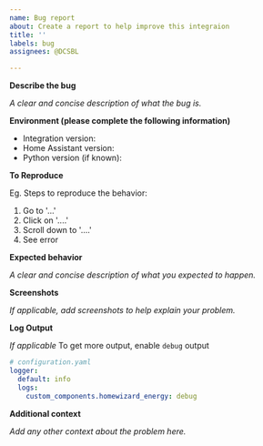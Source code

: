 ```yaml
---
name: Bug report
about: Create a report to help improve this integraion
title: ''
labels: bug
assignees: @DCSBL

---
```

<!-- PLEASE USE THIS TEMPLATE, ISSUES THAT ARE UNCLEAR WILL BE CLOSED -->
**Describe the bug**

*A clear and concise description of what the bug is.*

**Environment (please complete the following information)**

 - Integration version:
 - Home Assistant version:
 - Python version (if known):

**To Reproduce**

Eg. Steps to reproduce the behavior:
1. Go to '...'
2. Click on '....'
3. Scroll down to '....'
4. See error

**Expected behavior**

*A clear and concise description of what you expected to happen.*

**Screenshots**

*If applicable, add screenshots to help explain your problem.*

**Log Output**

*If applicable*
To get more output, enable `debug` output
```yaml
# configuration.yaml
logger:
  default: info
  logs:
    custom_components.homewizard_energy: debug
```

**Additional context**

*Add any other context about the problem here.*

